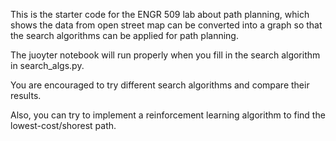 This is the starter code for the ENGR 509 lab about path planning, which shows the data from open street map can be converted into a graph so that the search algorithms can be applied for path planning.

The juoyter notebook will run properly when you fill in the search algorithm in search_algs.py.

You are encouraged to try different search algorithms and compare their results. 

Also, you can try to implement a reinforcement learning algorithm to find the lowest-cost/shorest path. 

